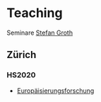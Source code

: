 # Teaching
Seminare [Stefan Groth](https://www.stefangroth.com)

## Zürich
### HS2020
- [Europäisierungsforschung](HS2020-Zürich-Europäisierungsforschung.md)
